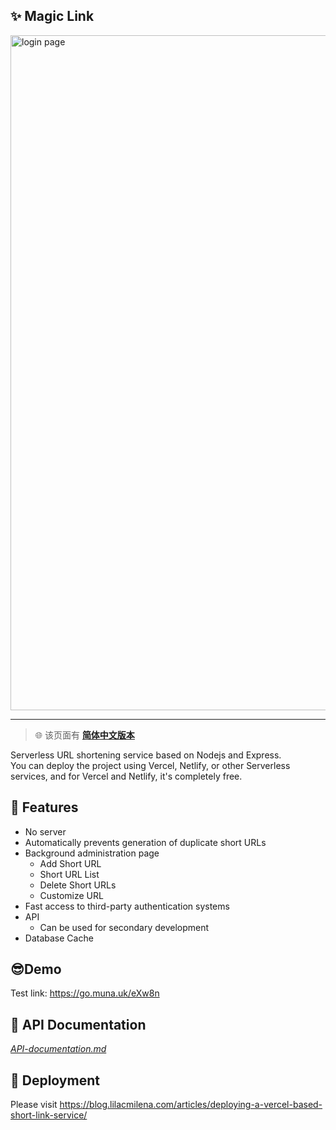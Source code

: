 ## ✨ Magic Link

<img width="1080" alt="login page" src="https://github.com/lilac-milena/Magic-Link/assets/143427814/636fd64f-ea89-469f-8948-b3dd0e75670e">

---

> 🌐 该页面有 [**简体中文版本**](https://blog.muna.uk/archives/shortUrl-vercel.html)

Serverless URL shortening service based on Nodejs and Express.  
You can deploy the project using Vercel, Netlify, or other Serverless services, and for Vercel and Netlify, it's completely free.

## 🎉 Features

- No server
- Automatically prevents generation of duplicate short URLs
- Background administration page
  - Add Short URL
  - Short URL List
  - Delete Short URLs
  - Customize URL
- Fast access to third-party authentication systems
- API
  - Can be used for secondary development
- Database Cache


## 😎Demo

Test link: https://go.muna.uk/eXw8n

## 📃 API Documentation
[*API-documentation.md*](API-documentation.md)

## 🎄 Deployment
Please visit https://blog.lilacmilena.com/articles/deploying-a-vercel-based-short-link-service/
